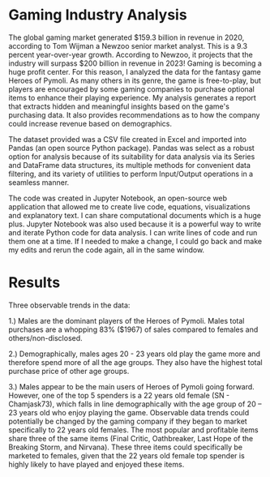 # Gaming Industry Analysis

The global gaming market generated $159.3 billion in revenue in 2020, according to Tom Wijman a Newzoo senior market analyst. This is a 9.3 percent year-over-year growth. According to Newzoo, it projects that the industry will surpass $200 billion in revenue in 2023! Gaming is becoming a huge profit center. For this reason, I analyzed the data for the fantasy game Heroes of Pymoli. As many others in its genre, the game is free-to-play, but players are encouraged by some gaming companies to purchase optional items to enhance their playing experience. My analysis generates a report that extracts hidden and meaningful insights based on the game's purchasing data. It also provides recommendations as to how the company could increase revenue based on demographics.

The dataset provided was a CSV file created in Excel and imported into Pandas (an open source Python package). Pandas was select as a robust option for analysis because of its suitability for data analysis via its Series and DataFrame data structures, its multiple methods for convenient data filtering, and its variety of utilities to perform Input/Output operations in a seamless manner.  

The code was created in Jupyter Notebook, an open-source web application that allowed me to create live code, equations, visualizations and explanatory text. I can share computational documents which is a huge plus. Jupyter Notebook was also used because it is a powerful way to write and iterate Python code for data analysis. I can write lines of code and run them one at a time. If I needed to make a change, I could go back and make my edits and rerun the code again, all in the same window. 

# Results

Three observable trends in the data:

1.)	Males are the dominant players of the Heroes of Pymoli.  Males total purchases are a whopping 83% ($1967) of sales compared to females and others/non-disclosed.

2.)	Demographically, males ages 20 - 23 years old play the game more and therefore spend more of all the age groups. They also have the highest total purchase price of other age groups.

3.)	Males appear to be the main users of Heroes of Pymoli going forward. However, one of the top 5 spenders is a 22 years old female (SN - Chamjask73), which falls in line demographically with the age group of 20 – 23 years old who enjoy playing the game.  Observable data trends could potentially be changed by the gaming company if they began to market specifically to 22 years old females.  The most popular and profitable items share three of the same items (Final Critic, Oathbreaker, Last Hope of the Breaking Storm, and Nirvana). These three items could specifically be marketed to females, given that the 22 years old female top spender is highly likely to have played and enjoyed these items.

